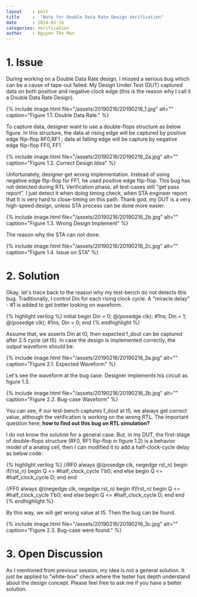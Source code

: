 ```yaml
---
layout    : post
title     :  "Note for Double Data Rate Design Verification"
date      : 2019-02-16
categories: Verification
author    : Nguyen The Man
---
```

# 1. Issue
During working on a Double Data Rate design, I missed a serious bug which can be a cause of tape-out failed. My Design Under Test (DUT) captured data on both positive and negative clock edge (this is the reason why I call it a Double Data Rate Design). 

{% include image.html
  file="/assets/20190216/20190216_1.jpg" 
  alt=""
  caption="Figure 1.1. Double Data Rate." %}

To capture data, designer want to use a double-flops structure as below figure. In this structure, the data at rising edge will be captured by positive edge flip-flop RF0,RF1 ; data at falling edge will be capture by negative edge flip-flop FF0, FF1

{% include image.html
  file="/assets/20190216/20190216_2a.jpg" 
  alt=""
  caption="Figure 1.2. Correct Design Idea" %}

Unfortunately, designer get wrong implementation. Instead of using negative edge flip-flop for FF1, he used positive edge flip-flop. This bug has not detected during RTL Verification phase, all test-cases still "get pass report". I just detect it when doing timing check, when STA engineer report that It is very hard to close-timing on this path. Thank god, my DUT is a very high-speed design, unless STA process can be done more easier.

{% include image.html
  file="/assets/20190216/20190216_2b.jpg" 
  alt=""
  caption="Figure 1.3. Wrong Design Implement" %}

The reason why the STA can not done.

{% include image.html
  file="/assets/20190216/20190216_2c.jpg" 
  alt=""
  caption="Figure 1.4. Issue on STA" %}

# 2. Solution
Okay, let's trace back to the reason why my test-bench do not detects this bug. Traditionally, I control Din for each rising clock cycle. A "miracle delay" - #1 is added to get better looking on waveform. 

{% highlight verilog %}
initial begin
  Din = 0;
  @(posedge clk); #1ns;
  Din = 1;
  @(posedge clk); #1ns;
  Din = 0;
end
{% endhighlight %} 

Assume that, we asserts Din at t0, then expected f_dout can be captured after 2.5 cycle (at t5). In case the design is implemented correctly, the output waveform should be: 

{% include image.html
  file="/assets/20190216/20190216_3a.jpg" 
  alt=""
  caption="Figure 2.1. Expected Waveform" %}

Let's see the waveform at the bug case. Designer implements his circuit as figure 1.3. 

{% include image.html
  file="/assets/20190216/20190216_3b.jpg" 
  alt=""
  caption="Figure 2.2. Bug-case Waveform" %}

You can see, if our test-bench captures f_dout at t5, we always get correct value, although the verification is working on the wrong RTL. The important question here, **how to find out this bug on RTL simulation?**

I do not know the solution for a general case. But, in my DUT, the first-stage of double-flops structure (RF0, RF1 flip-flop in figure 1.2) is a behavior model of a analog cell, then I can modified it to add a half-clock-cycle delay as below code:

{% highlight verilog %}
//RF0
always @(posedge clk, negedge rst_n) begin
  if(!rst_n) begin
    Q <= #half_clock_cycle 1'b0;
  end else begin
    Q <= #half_clock_cycle D;
  end
end

//FF0
always @(negedge clk, negedge rst_n) begin
  if(!rst_n) begin
    Q <= #half_clock_cycle 1'b0;
  end else begin
    Q <= #half_clock_cycle D;
  end
end
{% endhighlight %} 
 
By this way, we will get wrong value at t5. Then the bug can be found.

{% include image.html
  file="/assets/20190216/20190216_3c.jpg" 
  alt=""
  caption="Figure 2.3. Bug-case were found." %}
 
# 3. Open Discussion

As I mentioned from previous session, my idea is not a general solution. It just be applied to "white-box" check where the tester has depth understand about the design concept. Please feel free to ask me if you have a better solution.

